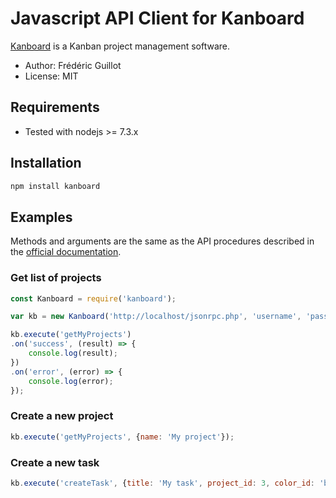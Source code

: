 Javascript API Client for Kanboard
==================================

[Kanboard](https://kanboard.org/) is a Kanban project management software.

- Author: Frédéric Guillot
- License: MIT

Requirements
------------

- Tested with nodejs >= 7.3.x

Installation
------------

```bash
npm install kanboard
```

Examples
--------

Methods and arguments are the same as the API procedures described in the [official documentation](https://docs.kanboard.org/en/1.2.2/api/index.html).

### Get list of projects

```javascript
const Kanboard = require('kanboard');

var kb = new Kanboard('http://localhost/jsonrpc.php', 'username', 'password');

kb.execute('getMyProjects')
.on('success', (result) => {
    console.log(result);
})
.on('error', (error) => {
    console.log(error);
});
```

### Create a new project

```javascript
kb.execute('getMyProjects', {name: 'My project'});
```

### Create a new task

```javascript
kb.execute('createTask', {title: 'My task', project_id: 3, color_id: 'blue'});
```
